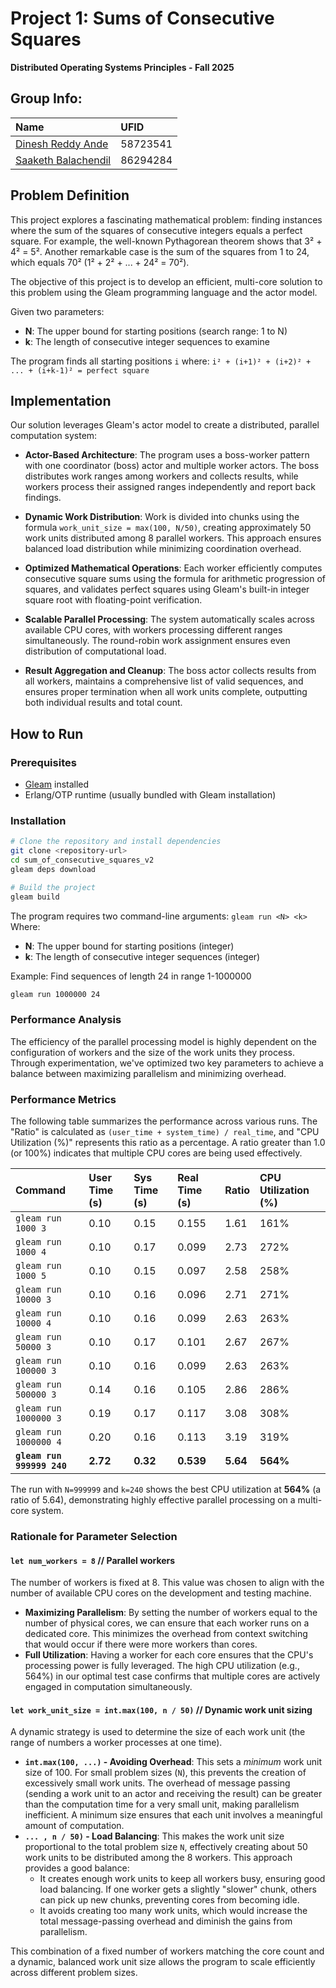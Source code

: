 # Project 1: Sums of Consecutive Squares

**Distributed Operating Systems Principles - Fall 2025**

## Group Info:

| Name | UFID |
| :--- | :--- |
| [Dinesh Reddy Ande](https://github.com/adineshreddy) | 58723541 |
| [Saaketh Balachendil](https://github.com/saaketh-coder) | 86294284 |

## Problem Definition

This project explores a fascinating mathematical problem: finding instances where the sum of the squares of consecutive integers equals a perfect square. For example, the well-known Pythagorean theorem shows that 3² + 4² = 5². Another remarkable case is the sum of the squares from 1 to 24, which equals 70² (1² + 2² + ... + 24² = 70²).

The objective of this project is to develop an efficient, multi-core solution to this problem using the Gleam programming language and the actor model.

Given two parameters:
- **N**: The upper bound for starting positions (search range: 1 to N)
- **k**: The length of consecutive integer sequences to examine

The program finds all starting positions `i` where: `i² + (i+1)² + (i+2)² + ... + (i+k-1)² = perfect square`

## Implementation

Our solution leverages Gleam's actor model to create a distributed, parallel computation system:

- **Actor-Based Architecture**: The program uses a boss-worker pattern with one coordinator (boss) actor and multiple worker actors. The boss distributes work ranges among workers and collects results, while workers process their assigned ranges independently and report back findings.

- **Dynamic Work Distribution**: Work is divided into chunks using the formula `work_unit_size = max(100, N/50)`, creating approximately 50 work units distributed among 8 parallel workers. This approach ensures balanced load distribution while minimizing coordination overhead.

- **Optimized Mathematical Operations**: Each worker efficiently computes consecutive square sums using the formula for arithmetic progression of squares, and validates perfect squares using Gleam's built-in integer square root with floating-point verification.

- **Scalable Parallel Processing**: The system automatically scales across available CPU cores, with workers processing different ranges simultaneously. The round-robin work assignment ensures even distribution of computational load.

- **Result Aggregation and Cleanup**: The boss actor collects results from all workers, maintains a comprehensive list of valid sequences, and ensures proper termination when all work units complete, outputting both individual results and total count.

## How to Run

### Prerequisites
- [Gleam](https://gleam.run/getting-started/installing/) installed
- Erlang/OTP runtime (usually bundled with Gleam installation)

### Installation
```bash
# Clone the repository and install dependencies
git clone <repository-url>
cd sum_of_consecutive_squares_v2
gleam deps download

# Build the project
gleam build
```

The program requires two command-line arguments: `gleam run <N> <k>`
Where:
- **N**: The upper bound for starting positions (integer)
- **k**: The length of consecutive integer sequences (integer)

Example: Find sequences of length 24 in range 1-1000000
```bash
gleam run 1000000 24
```




### Performance Analysis

The efficiency of the parallel processing model is highly dependent on the configuration of workers and the size of the work units they process. Through experimentation, we've optimized two key parameters to achieve a balance between maximizing parallelism and minimizing overhead.

### Performance Metrics

The following table summarizes the performance across various runs. The "Ratio" is calculated as `(user_time + system_time) / real_time`, and "CPU Utilization (%)" represents this ratio as a percentage. A ratio greater than 1.0 (or 100%) indicates that multiple CPU cores are being used effectively.

| Command | User Time (s) | Sys Time (s) | Real Time (s) | Ratio | CPU Utilization (%) |
| :--- | :--- | :--- | :--- | :--- | :--- |
| `gleam run 1000 3` | 0.10 | 0.15 | 0.155 | 1.61 | 161% |
| `gleam run 1000 4` | 0.10 | 0.17 | 0.099 | 2.73 | 272% |
| `gleam run 1000 5` | 0.10 | 0.15 | 0.097 | 2.58 | 258% |
| `gleam run 10000 3` | 0.10 | 0.16 | 0.096 | 2.71 | 271% |
| `gleam run 10000 4` | 0.10 | 0.16 | 0.099 | 2.63 | 263% |
| `gleam run 50000 3` | 0.10 | 0.17 | 0.101 | 2.67 | 267% |
| `gleam run 100000 3` | 0.10 | 0.16 | 0.099 | 2.63 | 263% |
| `gleam run 500000 3` | 0.14 | 0.16 | 0.105 | 2.86 | 286% |
| `gleam run 1000000 3` | 0.19 | 0.17 | 0.117 | 3.08 | 308% |
| `gleam run 1000000 4` | 0.20 | 0.16 | 0.113 | 3.19 | 319% |
| **`gleam run 999999 240`** | **2.72** | **0.32** | **0.539** | **5.64** | **564%** |

The run with `N=999999` and `k=240` shows the best CPU utilization at **564%** (a ratio of 5.64), demonstrating highly effective parallel processing on a multi-core system.

### Rationale for Parameter Selection

#### `let num_workers = 8`  // Parallel workers

The number of workers is fixed at 8. This value was chosen to align with the number of available CPU cores on the development and testing machine.

*   **Maximizing Parallelism**: By setting the number of workers equal to the number of physical cores, we can ensure that each worker runs on a dedicated core. This minimizes the overhead from context switching that would occur if there were more workers than cores.
*   **Full Utilization**: Having a worker for each core ensures that the CPU's processing power is fully leveraged. The high CPU utilization (e.g., 564%) in our optimal test case confirms that multiple cores are actively engaged in computation simultaneously.

#### `let work_unit_size = int.max(100, n / 50)`  // Dynamic work unit sizing

A dynamic strategy is used to determine the size of each work unit (the range of numbers a worker processes at one time).

*   **`int.max(100, ...)` - Avoiding Overhead**: This sets a *minimum* work unit size of 100. For small problem sizes (`N`), this prevents the creation of excessively small work units. The overhead of message passing (sending a work unit to an actor and receiving the result) can be greater than the computation time for a very small unit, making parallelism inefficient. A minimum size ensures that each unit involves a meaningful amount of computation.
*   **`... , n / 50)` - Load Balancing**: This makes the work unit size proportional to the total problem size `N`, effectively creating about 50 work units to be distributed among the 8 workers. This approach provides a good balance:
    *   It creates enough work units to keep all workers busy, ensuring good load balancing. If one worker gets a slightly "slower" chunk, others can pick up new chunks, preventing cores from becoming idle.
    *   It avoids creating too many work units, which would increase the total message-passing overhead and diminish the gains from parallelism.

This combination of a fixed number of workers matching the core count and a dynamic, balanced work unit size allows the program to scale efficiently across different problem sizes.